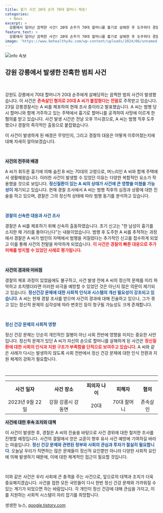 ```yaml
---
title: 흉기 사건 20대 손자 70대 할머니 체포!
categories:
  - News
excerpt: >
  강릉에서 일어난 끔찍한 사건! 20대 손주가 70대 할머니를 흉기로 살해한 후 도주하다 경찰에 붙잡혔습니다. 정당한 이유는 무엇일까요? 사건의 전말을 확인해보세요!
feature_text: >
  강릉에서 일어난 끔찍한 사건! 20대 손주가 70대 할머니를 흉기로 살해한 후 도주하다 경찰에 붙잡혔습니다. 정당한 이유는 무엇일까요? 사건의 전말을 확인해보세요!
image: 'https://www.behealthy4u.com/wp-content/uploads/2024/06/unnamed-file.png'
---
```


<p><img src="https://www.behealthy4u.com/wp-content/uploads/2024/06/unnamed-file.png" alt="info 속보" /></p>

<h2 data-ke-size="size26">강원 강릉에서 발생한 잔혹한 범죄 사건</h2>

<p data-ke-size="size16">&nbsp;</p>

<p>강원도 강릉에서 70대 할머니가 20대 손주에게 살해당하는 끔찍한 범죄 사건이 발생했습니다. 이 사건은 <b><span style="color: #ee2323;">존속살인 혐의로 20대 A 씨가 붙잡혔다는 전말</span></b>로 주목받고 있습니다. 23일 강릉경찰서는 A 씨를 체포하여 현재 조사 중이라고 발표했습니다. A 씨는 범행 당시 할머니와 함께 거주하고 있는 주택에서 흉기로 할머니를 공격하여 사망에 이르게 한 혐의를 받고 있습니다. 사건 발생 시간은 전날 오후 11시경으로, A 씨는 범행 직후 도주했으나 경찰의 즉각적인 출동으로 붙잡혔습니다. </p>

<p>이 사건이 발생하게 된 배경은 무엇인지, 그리고 경찰의 대응은 어떻게 이루어졌는지에 대해 자세히 알아보겠습니다.</p>

<p data-ke-size="size16">&nbsp;</p>

<p><b><span style="background-color: #21538527;">사건의 전주와 배경</span></b></p>

<p>A 씨가 휘두른 흉기에 의해 숨진 B 씨는 70대의 고령으로, 며느리인 A 씨와 함께 주택에서 생활해왔습니다. 이러한 사건이 발생할 수 있었던 이유는 다양한 복합적인 요소가 작용했을 것으로 보입니다. <b><span style="color: #1a5490;">정신질환이 있는 A 씨의 상태가 사건에 큰 영향을 미쳤을 가능성이</span></b> 제기되고 있습니다. 현재 경찰 조사에서 A 씨는 범행 직후의 심정과 상황에 대한 진술을 하고 있으며, 경찰은 그의 정신적 상태에 따라 범행 동기를 분석하고 있습니다.</p>

<p data-ke-size="size16">&nbsp;</p>

<p><b><span style="color: #1a5490;">경찰의 신속한 대응과 사건 조사</span></b></p>

<p>경찰은 A 씨를 체포하기 위해 신속히 출동하였습니다. 초기 신고는 "한 남성이 흉기를 소지한 채 거리를 돌아다닌다"는 내용이었습니다. 범행 후 도주한 A 씨를 추적하는 과정에서 경찰은 A 씨가 범인의 자택에서 범행을 저질렀다는 추가적인 신고를 접수하게 되었고 이를 통해 사건의 전말을 파악하게 되었습니다. <b><span style="color: #ee2323;">이 사건은 경찰의 빠른 대응으로 추가 피해를 방지할 수 있었던 사례로 평가됩니다</span></b>.</p>

<p data-ke-size="size16">&nbsp;</p>

<p><b><span style="background-color: #21538527;">사건의 경과와 미비점</span></b></p>

<p>경찰의 체포 과정이 있었음에도 불구하고, 사건 발생 전에 A 씨의 정신적 문제를 미리 파악하고 조치했더라면 이러한 비극을 예방할 수 있었던 것은 아닌지 많은 의문이 제기되고 있습니다. <b><span style="color: #1a5490;">정신건강 문제에 대한 사회적 인식과 시스템의 개선 필요성이 강조되고 있습니다</span></b>. A 씨는 현재 경찰 조사를 받으며 사건의 경과에 대해 진술하고 있으나, 그가 겪고 있는 정신적 문제의 심각성에 따라 변호인 등이 청구될 가능성도 크게 존재합니다.</p>

<p data-ke-size="size16">&nbsp;</p>

<p><b><span style="color: #1a5490;">정신 건강 문제의 사회적 영향</span></b></p>

<p>정신 건강 문제는 단순히 개인적인 질병이 아닌 사회 전반에 영향을 미치는 중요한 사안입니다. 정신적 문제가 있던 A 씨가 자신의 손으로 할머니를 살해하게 된 사건은 <b><span style="color: #ee2323;">정신질환에 대한 사회의 인식과 지원 구조가 부족함을 단적으로 보여주고 있습니다</span></b>. A 씨와 같은 사례가 다시는 발생하지 않도록 사회 전반에서 정신 건강 문제에 대한 인식 전환과 지원 체계의 강화가 필요합니다.</p>

<p data-ke-size="size16">&nbsp;</p>

<hr>

<table style="width: 100%; border-collapse: collapse;">
<tr>
<td style="text-align: center; height: 17px;"><b>사건 일자</b></td>
<td style="text-align: center; height: 17px;"><b>사건 장소</b></td>
<td style="text-align: center; height: 17px;"><b>피의자 나이</b></td>
<td style="text-align: center; height: 17px;"><b>피해자</b></td>
<td style="text-align: center; height: 17px;"><b>혐의</b></td>
</tr>
<tr>
<td style="text-align: center; height: 17px;">2023년 9월 22일</td>
<td style="text-align: center; height: 17px;">강원 강릉시 강동면</td>
<td style="text-align: center; height: 17px;">20대</td>
<td style="text-align: center; height: 17px;">70대 할머니</td>
<td style="text-align: center; height: 17px;">존속살인</td>
</tr>
</table>

<p><b><span style="background-color: #21538527;">사건에 대한 후속 조치와 대책</span></b></p>

<p>이 사건이 발생한 후, 경찰은 A 씨의 진술을 바탕으로 사건 경위에 대한 철저한 조사를 진행할 예정입니다. 사건의 결말에서 얻은 교훈이 향후 유사 사건 예방에 기여하길 바라는 마음입니다. <b><span style="color: #1a5490;">정신 건강 문제와 관련된 정부와 사회의 관심과 투자가 절실히 필요합니다</span></b>. 오늘날 우리가 직면하는 많은 문제들이 정신적 요인뿐만 아니라 다양한 사회적 요인에 의해 발생하기 때문에, 이에 대한 체계적인 접근이 필요할 것입니다.</p>

<p data-ke-size="size16">&nbsp;</p>

<p>이와 같은 사건은 우리 사회에 큰 충격을 주는 사건으로, 앞으로의 대책과 조치가 더욱 중요해지겠습니다. 사건을 접한 모든 국민들이 다시 한번 정신 건강 문제와 가까워질 수 있는 계기가 되었으면 하는 바람입니다. 각 개인이 정신 건강에 대해 관심을 가지고, 이를 지원하는 사회적 시스템이 자리 잡기를 희망합니다.</p>
생생한 뉴스, <a href="https://qoogle.tistory.com" rel="dofollow">qoogle.tistory.com</a>


